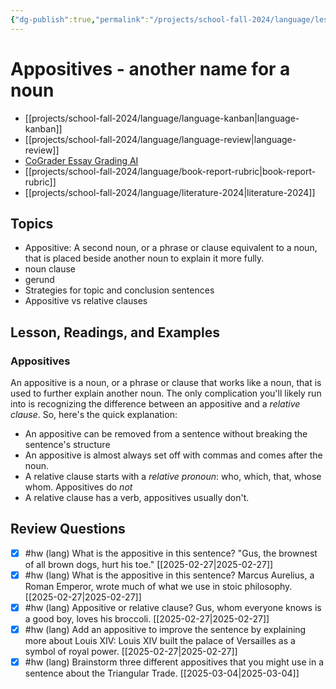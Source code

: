 ```yaml
---
{"dg-publish":true,"permalink":"/projects/school-fall-2024/language/lessons/appositives/"}
---
```



#  Appositives - another name for a noun

- [[projects/school-fall-2024/language/language-kanban\|language-kanban]]
- [[projects/school-fall-2024/language/language-review\|language-review]]
- [CoGrader Essay Grading AI](https://v2.cograder.com/app)
- [[projects/school-fall-2024/language/book-report-rubric\|book-report-rubric]]
- [[projects/school-fall-2024/language/literature-2024\|literature-2024]]

## Topics

- Appositive: A second noun, or a phrase or clause equivalent to a noun, that is placed beside another noun to explain it more fully.
- noun clause
- gerund
- Strategies for topic and conclusion sentences
- Appositive vs relative clauses

## Lesson, Readings, and Examples



### Appositives 

An appositive is a noun, or a phrase or clause that works like a noun, that is used to further explain another noun. The only complication you'll likely run into is recognizing the difference between an appositive and a *relative clause*. So, here's the quick explanation:

- An appositive can be removed from a sentence without breaking the sentence's structure
- An appositive is almost always set off with commas and comes after the noun.
- A relative clause starts with a *relative pronoun*: who, which, that, whose whom. Appositives do *not*
- A relative clause has a verb, appositives usually don't.

## Review Questions 


- [x] #hw (lang) What is the appositive in this sentence? "Gus, the brownest of all brown dogs, hurt his toe." [[2025-02-27\|2025-02-27]]
- [x] #hw (lang) What is the appositive in this sentence? Marcus Aurelius, a Roman Emperor, wrote much of what we use in stoic philosophy. [[2025-02-27\|2025-02-27]]
- [x] #hw (lang) Appositive or relative clause? Gus, whom everyone knows is a good boy, loves his broccoli. [[2025-02-27\|2025-02-27]]
- [x] #hw (lang) Add an appositive to improve the sentence by explaining more about Louis XIV: Louis XIV built the palace of Versailles as a symbol of royal power. [[2025-02-27\|2025-02-27]]
- [x] #hw (lang) Brainstorm three different appositives that you might use in a sentence about the Triangular Trade. [[2025-03-04\|2025-03-04]]
